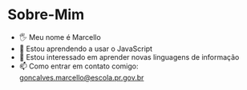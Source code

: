 # Sobre-Mim
- 🖐️ Meu nome é Marcello
- 🌱 Estou aprendendo a usar o JavaScript
- 👀 Estou interessado em aprender novas linguagens de informação
- 📫 Como entrar em contato comigo: goncalves.marcello@escola.pr.gov.br
